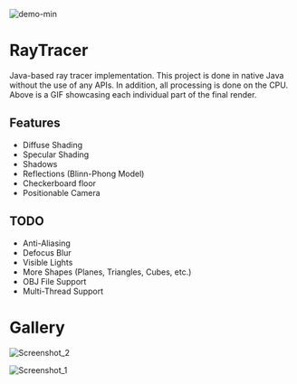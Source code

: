 ![demo-min](https://user-images.githubusercontent.com/57474145/118775204-880bfb80-b83b-11eb-8f6c-6a66795a6da7.gif)

# RayTracer
Java-based ray tracer implementation. This project is done in native Java without the use of any APIs. In addition, all processing is done on the CPU. Above is a GIF showcasing each individual part of the final render.

## Features
* Diffuse Shading
* Specular Shading
* Shadows
* Reflections (Blinn-Phong Model)
* Checkerboard floor
* Positionable Camera

## TODO
* Anti-Aliasing
* Defocus Blur
* Visible Lights
* More Shapes (Planes, Triangles, Cubes, etc.)
* OBJ File Support
* Multi-Thread Support

# Gallery
![Screenshot_2](https://user-images.githubusercontent.com/57474145/118783296-cad1d180-b843-11eb-9b3d-a9c01d62479a.png)

![Screenshot_1](https://user-images.githubusercontent.com/57474145/118782875-63b41d00-b843-11eb-9f73-e6355435b815.png)
